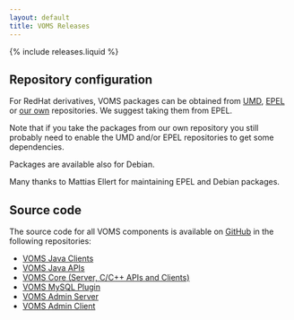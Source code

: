 ```yaml
---
layout: default
title: VOMS Releases
---
```


{% include releases.liquid %}

## Repository configuration

For RedHat derivatives, VOMS packages can be obtained from [UMD][umd], [EPEL][epel] or [our own][voms-repo] repositories. We suggest taking them from EPEL.

Note that if you take the packages from our own repository you still probably need to enable the UMD and/or EPEL repositories to get some dependencies.

Packages are available also for Debian.

Many thanks to Mattias Ellert for maintaining EPEL and Debian packages.

## Source code

The source code for all VOMS components is available on [GitHub](https://github.com) in the following repositories:

- [VOMS Java Clients](https://github.com/italiangrid/voms-clients)
- [VOMS Java APIs](https://github.com/italiangrid/voms-api-java)
- [VOMS Core (Server, C/C++ APIs and Clients)](https://github.com/italiangrid/voms)
- [VOMS MySQL Plugin](https://github.com/italiangrid/voms-mysql-plugin)
- [VOMS Admin Server](https://github.com/italiangrid/voms-admin-server)
- [VOMS Admin Client](https://github.com/italiangrid/voms-admin-client)

[umd]: https://repository.egi.eu/umd/index.html
[epel]: https://docs.fedoraproject.org/en-US/epel/
[voms-repo]: https://italiangrid.github.io/voms-repo/
